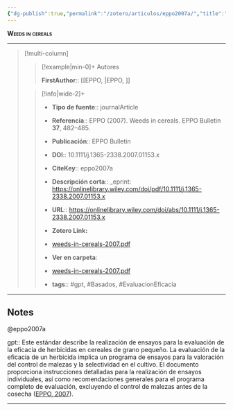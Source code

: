 ```yaml
---
{"dg-publish":true,"permalink":"/zotero/articulos/eppo2007a/","title":"Weeds in cereals","tags":["#zotero"]}
---
```



<span style="font-variant:small-caps; font-weight: bold;">Weeds in cereals</span>

---


> [!multi-column]
>
>> [!example|min-0]+ Autores
>> 
>> **FirstAuthor**:: [[EPPO, \|EPPO, ]]  
 >
>
>> [!info|wide-2]+
>>
>> - **Tipo de fuente**:: journalArticle
>> - **Referencia**:: EPPO (2007). Weeds in cereals. EPPO Bulletin **37**, 482–485.
>> - **Publicación**:: EPPO Bulletin
>> - **DOI**:: 10.1111/j.1365-2338.2007.01153.x
>> - **CiteKey**:: eppo2007a
>> - **Descripción corta**:: _eprint: https://onlinelibrary.wiley.com/doi/pdf/10.1111/j.1365-2338.2007.01153.x
>> - **URL**:: https://onlinelibrary.wiley.com/doi/abs/10.1111/j.1365-2338.2007.01153.x
>> - **Zotero Link:** 
>> - [weeds-in-cereals-2007.pdf](zotero://select/library/items/IRU97XK4)
>>
>> - **Ver en carpeta**: 
>> - [weeds-in-cereals-2007.pdf](file://J:\OneDrive\Articulos\Eficacia%20de%20herbicidas\Estandares%20EPPO\Weeds%20in%20cereals\weeds-in-cereals-2007.pdf)
>> - **tags**:: #gpt, #Basados, #EvaluacionEficacia



--- 

## Notes

@eppo2007a

gpt:: Este estándar describe la realización de ensayos para la evaluación de la eficacia de herbicidas en cereales de grano pequeño. La evaluación de la eficacia de un herbicida implica un programa de ensayos para la valoración del control de malezas y la selectividad en el cultivo. El documento proporciona instrucciones detalladas para la realización de ensayos individuales, así como recomendaciones generales para el programa completo de evaluación, excluyendo el control de malezas antes de la cosecha ([EPPO, 2007](zotero://select/library/items/E4DVXL7Y)).






---







